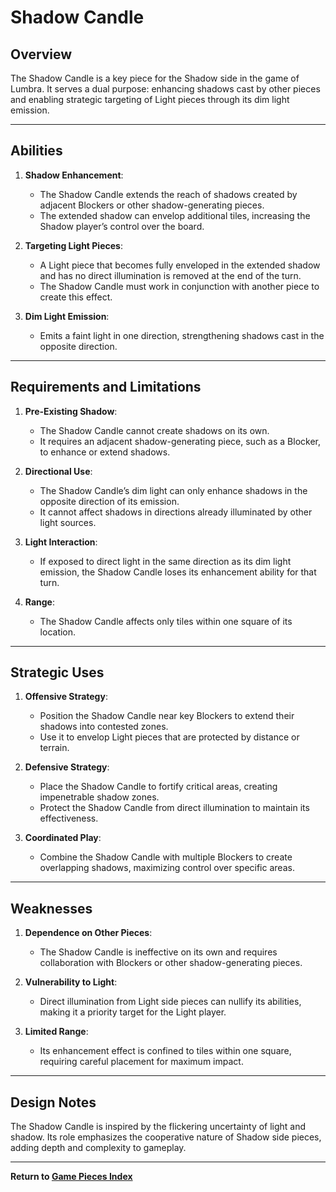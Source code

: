 # Shadow Candle

## **Overview**
The Shadow Candle is a key piece for the Shadow side in the game of Lumbra. It serves a dual purpose: enhancing shadows cast by other pieces and enabling strategic targeting of Light pieces through its dim light emission.

---

## **Abilities**
1. **Shadow Enhancement**:
   - The Shadow Candle extends the reach of shadows created by adjacent Blockers or other shadow-generating pieces.
   - The extended shadow can envelop additional tiles, increasing the Shadow player’s control over the board.

2. **Targeting Light Pieces**:
   - A Light piece that becomes fully enveloped in the extended shadow and has no direct illumination is removed at the end of the turn.
   - The Shadow Candle must work in conjunction with another piece to create this effect.

3. **Dim Light Emission**:
   - Emits a faint light in one direction, strengthening shadows cast in the opposite direction.

---

## **Requirements and Limitations**
1. **Pre-Existing Shadow**:
   - The Shadow Candle cannot create shadows on its own.
   - It requires an adjacent shadow-generating piece, such as a Blocker, to enhance or extend shadows.

2. **Directional Use**:
   - The Shadow Candle’s dim light can only enhance shadows in the opposite direction of its emission.
   - It cannot affect shadows in directions already illuminated by other light sources.

3. **Light Interaction**:
   - If exposed to direct light in the same direction as its dim light emission, the Shadow Candle loses its enhancement ability for that turn.

4. **Range**:
   - The Shadow Candle affects only tiles within one square of its location.

---

## **Strategic Uses**
1. **Offensive Strategy**:
   - Position the Shadow Candle near key Blockers to extend their shadows into contested zones.
   - Use it to envelop Light pieces that are protected by distance or terrain.

2. **Defensive Strategy**:
   - Place the Shadow Candle to fortify critical areas, creating impenetrable shadow zones.
   - Protect the Shadow Candle from direct illumination to maintain its effectiveness.

3. **Coordinated Play**:
   - Combine the Shadow Candle with multiple Blockers to create overlapping shadows, maximizing control over specific areas.

---

## **Weaknesses**
1. **Dependence on Other Pieces**:
   - The Shadow Candle is ineffective on its own and requires collaboration with Blockers or other shadow-generating pieces.

2. **Vulnerability to Light**:
   - Direct illumination from Light side pieces can nullify its abilities, making it a priority target for the Light player.

3. **Limited Range**:
   - Its enhancement effect is confined to tiles within one square, requiring careful placement for maximum impact.

---

## **Design Notes**
The Shadow Candle is inspired by the flickering uncertainty of light and shadow. Its role emphasizes the cooperative nature of Shadow side pieces, adding depth and complexity to gameplay.

---

**Return to [Game Pieces Index](#)**
